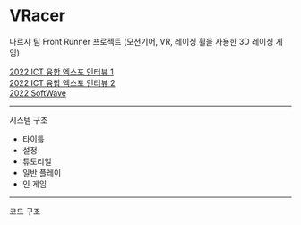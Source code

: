 # VRacer
나르샤 팀 Front Runner 프로젝트 (모션기어, VR, 레이싱 휠을 사용한 3D 레이싱 게임)

[2022 ICT 융합 엑스포 인터뷰 1](https://www.youtube.com/watch?v=0z_Cq4jISbE)<br>
[2022 ICT 융합 엑스포 인터뷰 2](https://youtu.be/mk3mnzRFsNI?t=18893)<br>
[2022 SoftWave](https://youtu.be/SjQXdJujxlM?t=279)<br>

***
시스템 구조
 - 타이틀
 - 설정
 - 튜토리얼
 - 일반 플레이
 - 인 게임
***
코드 구조

